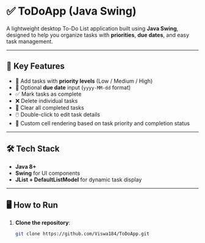 # ✅ ToDoApp (Java Swing)

A lightweight desktop To-Do List application built using **Java Swing**, designed to help you organize tasks with **priorities**, **due dates**, and easy task management.

---

## 🧠 Key Features

- 📝 Add tasks with **priority levels** (Low / Medium / High)
- 📅 Optional **due date** input (`yyyy-MM-dd` format)
- ✅ Mark tasks as complete
- ❌ Delete individual tasks
- 🧹 Clear all completed tasks
- 🖱️ Double-click to edit task details
- 🎨 Custom cell rendering based on task priority and completion status

---

## 🛠️ Tech Stack

- **Java 8+**
- **Swing** for UI components
- **JList + DefaultListModel** for dynamic task display

---

## 🖥️ How to Run

1. **Clone the repository**:
   ```bash
   git clone https://github.com/Viswa184/ToDoApp.git
